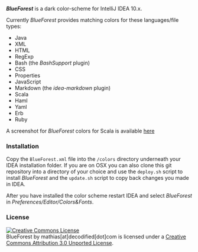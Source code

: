 **_BlueForest_** is a dark color-scheme for IntelliJ IDEA 10.x.

Currently _BlueForest_ provides matching colors for these languages/file types:

* Java
* XML
* HTML
* RegExp
* Bash (the _BashSupport_ plugin)
* CSS
* Properties
* JavaScript
* Markdown (the _idea-markdown_ plugin)
* Scala
* Haml
* Yaml
* Erb
* Ruby

A screenshot for _BlueForest_ colors for Scala is available [here][1]

### Installation

Copy the `BlueForest.xml` file into the `/colors` directory underneath your IDEA installation folder.
If you are on OSX you can also clone this git repository into a directory of your choice and use the `deploy.sh` script to install _BlueForest_ and the `update.sh` script to copy back changes you made in IDEA.

After you have installed the color scheme restart IDEA and select _BlueForest_ in _Preferences/Editor/Colors&Fonts_.

### License

<a rel="license" href="http://creativecommons.org/licenses/by/3.0/"><img alt="Creative Commons License" style="border-width:0" src="http://i.creativecommons.org/l/by/3.0/88x31.png" /></a><br /><span xmlns:dct="http://purl.org/dc/terms/" property="dct:title">BlueForest</span> by <span xmlns:cc="http://creativecommons.org/ns#" property="cc:attributionName">mathias[at]decodified[dot]com</span> is licensed under a <a rel="license" href="http://creativecommons.org/licenses/by/3.0/">Creative Commons Attribution 3.0 Unported License</a>.


  [1]: http://www.decodified.com/misc/2011/06/15/blueforest-a-dark-color-scheme-for-intellij-idea.html
  